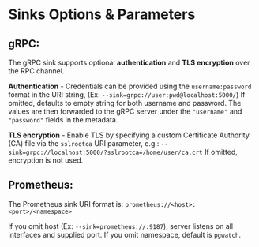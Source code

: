 # Sinks Options & Parameters

## gRPC:

The gRPC sink supports optional **authentication** and **TLS encryption** over the RPC channel.

**Authentication** - Credentials can be provided using the `username:password` format in the URI string, 
(Ex: `--sink=grpc://user:pwd@localhost:5000/`)
If omitted, defaults to empty string for both username and password.
The values are then forwarded to the gRPC server under the `"username"` and `"password"` fields in the metadata.

**TLS encryption** - Enable TLS by specifying a custom Certificate Authority (CA) file via the `sslrootca` URI parameter, e.g.:
`--sink=grpc://localhost:5000/?sslrootca=/home/user/ca.crt`
If omitted, encryption is not used.

## Prometheus:

The Prometheus sink URI format is:  `prometheus://<host>:<port>/<namespace>`

If you omit host (Ex: `--sink=prometheus://:9187`), server listens on all interfaces and supplied port. 
If you omit namespace, default is `pgwatch`.